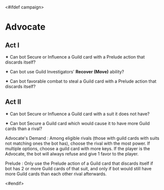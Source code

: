 <#ifdef campaign>
# Advocate

## Act I

✦ Can bot Secure or Influence a Guild card with a Prelude action that discards itself?

✦ Can bot use Guild Investigators' **Recover (Move)** ability?

✦ Can bot favorable combat to steal a Guild card with a Prelude action that discards itself?

## Act II

✦ Can bot Secure or Influence a Guild card with a suit it does not have?

✦ Can bot Secure a Guild card which would cause it to have more Guild cards than a rival?

Advocate's Demand
: Among eligible rivals (those with guild cards with suits not matching ones the bot has), choose the rival with the most power. If multiple options, choose a guild card with more keys. If the player is the Advocate, the bot will always refuse and give 1 favor to the player.

Prelude
: Only use the Prelude action of a Guild card that discards itself if bot has 2 or more Guild cards of that suit, and only if bot would still have more Guild cards than each other rival afterwards.

<!-- 
## Act III

✦ Can bot Secure or Influence a Guild card with a suit it does not have?

✦ Can bot use Guild Investigators' **Recover (Move)** ability?

✦ Can bot Secure or Influence an effective Vox card or lore card?

Prelude
: Only use the Prelude action of a Guild card that discards itself if bot has 2 or more Guild cards of that suit.
-->

<div class="pagebreak"> </div>
<#endif>